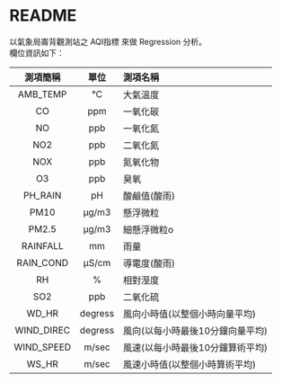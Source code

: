 # README  
以氣象局崙背觀測站之 AQI指標 來做 Regression 分析。  
欄位資訊如下：  

測項簡稱|單位|測項名稱
:-----:|:-:|:-------
AMB_TEMP|℃|大氣溫度
CO|ppm|一氧化碳
NO|ppb|一氧化氮
NO2|ppb|二氧化氮
NOX|ppb|氮氧化物
O3|ppb|臭氧
PH_RAIN|pH|酸鹼值(酸雨)
PM10|μg/m3|懸浮微粒
PM2.5|μg/m3|細懸浮微粒o
RAINFALL|mm|雨量
RAIN_COND|μS/cm|導電度(酸雨)
RH|%|相對溼度
SO2|ppb|二氧化硫
WD_HR|degress|風向小時值(以整個小時向量平均)
WIND_DIREC|degress|風向(以每小時最後10分鐘向量平均)
WIND_SPEED|m/sec|風速(以每小時最後10分鐘算術平均)
WS_HR|m/sec|風速小時值(以整個小時算術平均)